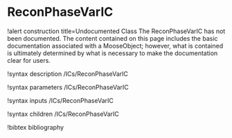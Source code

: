 <!-- MOOSE Documentation Stub: Remove this when content is added. -->

# ReconPhaseVarIC

!alert construction title=Undocumented Class
The ReconPhaseVarIC has not been documented. The content contained on this page
includes the basic documentation associated with a MooseObject; however, what is contained is
ultimately determined by what is necessary to make the documentation clear for users.

!syntax description /ICs/ReconPhaseVarIC

!syntax parameters /ICs/ReconPhaseVarIC

!syntax inputs /ICs/ReconPhaseVarIC

!syntax children /ICs/ReconPhaseVarIC

!bibtex bibliography
